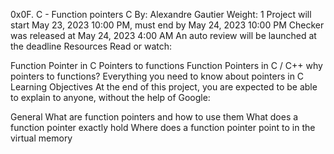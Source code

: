0x0F. C - Function pointers
C
 By: Alexandre Gautier
 Weight: 1
 Project will start May 23, 2023 10:00 PM, must end by May 24, 2023 10:00 PM
 Checker was released at May 24, 2023 4:00 AM
 An auto review will be launched at the deadline
Resources
Read or watch:

Function Pointer in C
Pointers to functions
Function Pointers in C / C++
why pointers to functions?
Everything you need to know about pointers in C
Learning Objectives
At the end of this project, you are expected to be able to explain to anyone, without the help of Google:

General
What are function pointers and how to use them
What does a function pointer exactly hold
Where does a function pointer point to in the virtual memory
